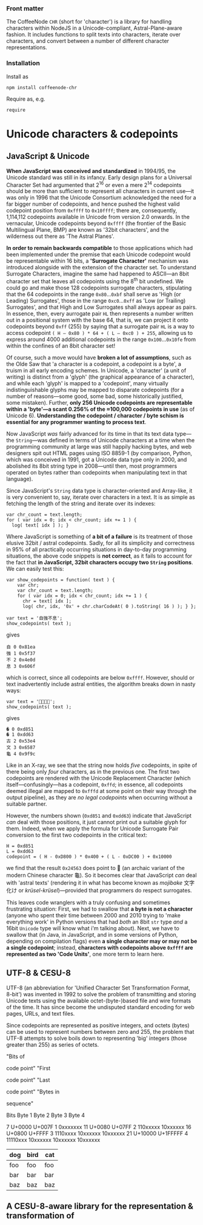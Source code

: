 
### Front matter

The CoffeeNode `CHR` (short for 'character') is a library for handling characters within NodeJS in a
Unicode-compliant, Astral-Plane-aware fashion. It includes functions to split texts into characters,
iterate over characters, and convert between a number of different character representations.

### Installation

Install as

    npm install coffeenode-chr

Require as, e.g.

    require

# Unicode characters & codepoints



## JavaScript & Unicode

**When JavaScript was conceived and standardized** in 1994/95, the Unicode standard was still in its infancy.
Early design plans for a Universal Character Set had argumented that 2<sup>16</sup> or even a mere
2<sup>14</sup> codepoints should be more than sufficient to represent all characters in current use—it was
only in 1996 that the Unicode Consortium acknowledged the need for a far bigger number of codepoints, and
hence pushed the highest valid codepoint position from `0xffff` to `0x10ffff`; there are, consequently,
1,114,112 codepoints available in Unicode from version 2.0 onwards. In the vernacular, Unicode codepoints
beyond `0xffff` (the frontier of the Basic Multilingual Plane, BMP) are known as '32bit characters', and
the wilderness out there as 'The Astral Planes'.

**In order to remain backwards compatible** to those applications which had been implemented under the
premise that each Unicode codepoint would be representable within 16 bits, a **'Surrogate Character'**
mechanism was introduced alongside with the extension of the character set. To understand Surrogate
Characters, imagine the same had happened to ASCII—an 8bit character set that leaves all codepoints using
the 8<sup>th</sup> bit undefined. We could go and make those 128 codepoints surrogate characters,
stipulating that the 64 codepoints in the range  `0x80`...`0xbf` shall serve as 'High (or Leading)
Surrogates', those in the range `0xc0`...`0xff` as 'Low (or Trailing) Surrogates', and that High and Low
Surrogates shall always appear as pairs. In essence, then, every aurrogate pair `HL` then represents a
number written out in a positional system with the base 64, that is, we can project it onto codepoints
beyond `0xff` (255) by saying that a surrogate pair `HL` is a way to access codepoint `( H — 0x80 ) * 64 + (
L — 0xc0 ) + 255`, allowing us to express around 4000 additional codepoints in the range `0x100`...`0x10fe`
from within the confines of an 8bit character set!

Of course, such a move would have **broken a lot of assumptions**, such as the Olde Saw that 'a character is
a codepoint, a codepoint is a byte', a truism in all early encoding schemes. In Unicode, a 'character' (a
unit of writing) is distinct from a 'glyph' (the graphical appearance of a character), and while each
'glyph' is mapped to a 'codepoint', many virtually indistinguishable glyphs may be mapped to disparate
codepoints (for a number of reasons—some good, some bad, some historically justified, some mistaken).
Further, **only 256 Unicode codepoints are representable within a 'byte'—a scant 0.256% of the ≈100,000
codepoints in use** (as of Unicode&nbsp;6). **Understanding the codepoint / character / byte schism is essential
for any programmer wanting to process text**.

Now JavaScript *was* fairly advanced for its time in that its text data type—the `String`—was defined in
terms of Unicode characters at a time when the programming community at large was still happily hacking
bytes, and web designers spit out HTML pages using ISO&nbsp;8859-1 (by comparison, Python, which was
conceived in 1991, got a Unicode data type only in 2000, and abolished its 8bit string type in 2008—until
then, most programmers operated on bytes rather than codepoints when manipulating text in that language).

Since JavaScript's `String` data type is character-oriented and Array-like, it is very convenient to, say,
iterate over characters in a text. It is as simple as fetching the length of the string and iterate over
its indexes:

    var chr_count = text.length;
    for ( var idx = 0; idx < chr_count; idx += 1 ) {
      log( text[ idx ] ); }

Where JavaScript is something of **a bit of a failure** is its treatment of those elusive 32bit / astral
codepoints. Sadly, for all its simplicity and correctness in 95% of all practically occurring situations
in day-to-day programming situations, the above code snippets is **not correct**, as it fails to account
for the fact that **in JavaScript, 32bit characters occupy two `String` positions**. We can easily test this:

    var show_codepoints = function( text ) {
        var chr;
        var chr_count = text.length;
        for ( var idx = 0; idx < chr_count; idx += 1 ) {
          chr = text[ idx ];
          log( chr, idx, '0x' + chr.charCodeAt( 0 ).toString( 16 ) ); } };

    var text = '自強不息';
    show_codepoints( text );

gives

    自 0 0x81ea
    強 1 0x5f37
    不 2 0x4e0d
    息 3 0x606f

which is correct, since all codepoints are below `0xffff`. However, should or text inadvertently include
astral entities, the algorithm breaks down in nasty ways:

    var text = '𤕣古文龜';
    show_codepoints( text );

gives

    � 0 0xd851
    � 1 0xdd63
    古 2 0x53e4
    文 3 0x6587
    龜 4 0x9f9c

Like in an X-ray, we see that the string now holds *five* codepoints, in spite of there being only *four*
characters, as in the previous one. The first two codepoints are rendered with the Unicode Replacement
Character (which itself—confusingly—has a codepoint, `0xffd`; in essence, all codepoints deemed illegal are
mapped to `0xfffd` at some point on their way through the output pipeline), as they are *no legal
codepoints* when occurring without a suitable partner.

However, the numbers shown (`0xd851` and `0xdd63`) indicate that JavaScript *can* deal with those positions,
it just cannot print out a suitable glyph for them. Indeed, when we apply the formula for Unicode Surrogate
Pair conversion to the first two codepoints in the critical text:

    H = 0xd851
    L = 0xdd63
    codepoint = ( H - 0xD800 ) * 0x400 + ( L - 0xDC00 ) + 0x10000

we find that the result `0x24563` does point to 𤕣 (an archaic variant of the modern Chinese character 龜). So
it becomes clear that JavaScript *can* deal with 'astral texts' (rendering it in what has become known as
*mojibake* 文字化け or *krüsel-krüsel*)—provided that programmers do respect surrogates.

This leaves code wranglers with a truly confusing and sometimes frustrating situation: First, we had to
swallow that **a byte is not a character** (anyone who spent their time between 2000 and 2010 trying to
'make everything work' in Python versions that had *both* an 8bit `str` type *and* a 16bit `Unicode` type
will know what i'm talking about). Next, we have to swallow that (in Java, in JavaScript, and in some
versions of Python, depending on compilation flags) even **a single character may or may not be a single
codepoint**; instead, **characters with codepoints above `0xffff` are represented as two 'Code Units'**, one
more term to learn here.

## UTF-8 & CESU-8

UTF-8 (an abbreviation for 'Unified Character Set Transformation Format, 8-bit') was invented in 1992 to
solve the problem of transmitting and storing Unicode texts using the available octet-(byte-)based file and
wire formats of the time. It has since become the undisputed standard encoding for web pages, URLs, and
text files.

Since codepoints are represented as positive integers, and octets (bytes) can be used to represent numbers
between zero and 255, the problem that UTF-8 attempts to solve boils down to representing 'big' integers
(those greater than 255) as series of octets.

"Bits of

code point" "First

code point" "Last

code point" "Bytes in

sequence"

Bits            Byte 1  Byte 2  Byte 3  Byte 4

7 U+0000  U+007F  1 0xxxxxxx
11  U+0080  U+07FF  2 110xxxxx  10xxxxxx
16  U+0800  U+FFFF  3 1110xxxx  10xxxxxx  10xxxxxx
21  U+10000 U+1FFFFF  4 11110xxx  10xxxxxx  10xxxxxx  10xxxxxx


dog | bird | cat
----|------|----
foo | foo  | foo
bar | bar  | bar
baz | baz  | baz





## A CESU-8-aware library for the representation & transformation of







